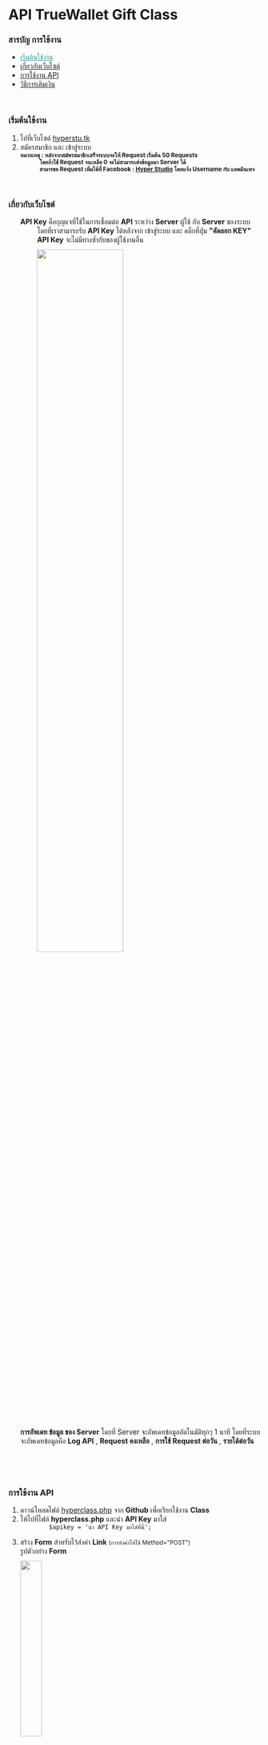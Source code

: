 # API TrueWallet Gift Class

<h3 class="t-black"><b>สารบัญ การใช้งาน</b></h3>
<ul>
    <li><a href="#start" style="color:#2F9599 !important;">เริ่มต้นใช้งาน</a></li>
    <li><a href="#web" class="t-green">เกี่ยวกับเว็บไซต์</a></li>
    <li><a href="#api" class="t-blue">การใช้งาน API</a></li>
    <li><a href="#pay" class="t-org">วิธีการเติมเงิน</a></li>
</ul>

<h3 class="t-red" id="start" style="padding-top:30px !important;"><b>เริ่มต้นใช้งาน</b></h3>
<ol>
    <li>ไปที่เว็บไซต์ <a href="https://hyperstu.tk" class="t-org">hyperstu.tk</a></li>
    <li><font class="t-blue">สมัครสมาชิก</font> และ <font class="t-green">เข้าสู่ระบบ</font></li>
    <small><b>
        หมายเหตุ : หลังจากสมัครสมาชิกเสร็จระบบจะให้ Request เริ่มต้น 50 Requests</br>
        <font style="padding-left:8%">โดยถ้าใช้ Request จนเหลือ 0 จะไม่สามารถส่งข้อมูลมา Server ได้</font></br>
        <font style="padding-left:8%">สามารขอ Request เพิ่มได้ที่ Facebook : <a href="https://www.facebook.com/pagehyperstudio" class="t-blue">Hyper Studio</a> โดยแจ้ง <font class="t-red">Username</font> กับ แอดมินเพจ</font>
     </b></small>
</ol>

<h3 class="t-green" id="web" style="padding-top:30px !important;"><b>เกี่ยวกับเว็บไซต์</b></h3>
<ol>
    <font class="t-red"><b>API Key</b></font> 
        <font>คือกุญแจที่ใช้ในการเชื่อมต่อ <b>API</b> ระหว่าง <b>Server</b> ผู้ใช้ กับ <b>Server</b> ของระบบ<font></br>
        <font style="padding-left:7%">โดยที่เราสามารถรับ <font class="t-red"><b>API Key</b></font>  ได้หลังจาก <font class="t-green">เข้าสู่ระบบ</font> และ คลิ้กที่ปุ่ม <b>"คัดลอก KEY"</b><font></br>
        <font style="padding-left:7%"><font class="t-red"><b>API Key</b></font> จะไม่มีทางซ้ำกับของผู้ใช้งานอื่น<font></br>
        <img style="padding-left:7%;margin-top:10px;" src="https://www.img.in.th/images/92d6efcf79eedef3f4196b787fe47e2f.png" width="60%"/></p>
    <font class="t-blue"><b>การอัพเดท ข้อมูล ของ Server</b></font> โดยที่ Server จะอัพเดทข้อมูลอัตโนมัติทุกๆ 1 นาที โดยที่ระบบจะอัพเดทข้อมูลคือ <font class="t-green"><b>Log API</b></font> , <font class="t-red"><b>Request คงเหลือ</b></font> , <font class="t-org"><b>การใช้ Request ต่อวัน</b></font> , <font class="t-blue"><b>รายได้ต่อวัน</b></font>
</ol>

<h3 class="t-blue" id="api" style="padding-top:30px !important;"><b>การใช้งาน API</b></h3>
<ol>
    <li>ดาวน์โหลดไฟล์ <a href="https://github.com/sharpaddroot/api-truewallet-gift-class/blob/master/hyperclass.php" class="t-org">hyperclass.php</a> จาก <font class="t-red"><b>Github</b></font> เพื่อเรียกใช้งาน <font class="t-green"><b>Class</b></font></li>
    <li>ให้ไปที่ไฟล์ <font class="t-org"><b>hyperclass.php</b></font> และนำ <font class="t-red"><b>API Key</b></font> มาใส่
    <code>
        $apikey = 'นำ API Key มาใส่ที่นี่'; 
    </code>
    </li>
    <li>สร้าง <font class="t-blue"><b>Form</b></font> สำหรับไว้ส่งค่า <font class="t-green"><b>Link</b></font> <small>(การส่งค่าให้ใช้ Method="POST")</small></br>
    รูปตัวอย่าง <font class="t-blue"><b>Form</b></font></br>
    <img style="margin-top:10px;" src="https://www.img.in.th/images/052e270cd6fa1e954113d8811ed781c4.png" width="30%"/>
    </li>
    <li>หลังจากสร้าง <font class="t-blue"><b>Form</b></font> ให้ ดาวน์โหลดไฟล์ api.php และให้ From ส่งค่าที่ไฟล์</br>
    </li>
</ol>


